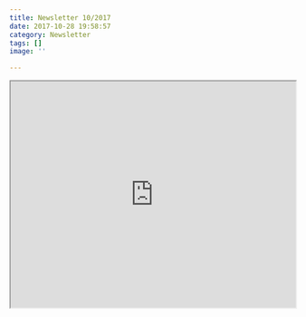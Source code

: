 ```yaml
---
title: Newsletter 10/2017
date: 2017-10-28 19:58:57
category: Newsletter
tags: []
image: ''

---
```


<iframe src="http://mailchi.mp/7163c4387952/der-schne-und-der-beat" width="100%" height="400px"></iframe>
